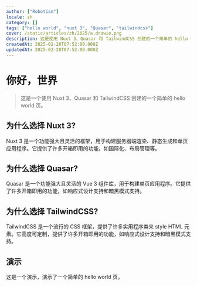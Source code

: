```yaml
---
author: ["Robotism"]
locale: zh
category: []
tags: ["hello world", "nuxt 3", "Quasar", "tailwindcss"]
cover: /static/articles/zh/2025/a.drawio.png
description: 这是使用 Nuxt 3、Quasar 和 TailwindCSS 创建的一个简单的 hello world 页
createdAt: 2025-02-20T07:52:00.000Z
updatedAt: 2025-02-20T07:52:00.000Z
---
```


# 你好，世界

> 这是一个使用 Nuxt 3、Quasar 和 TailwindCSS 创建的一个简单的 hello world 页。

## 为什么选择 Nuxt 3?

Nuxt 3 是一个功能强大且灵活的框架，用于构建服务器端渲染、静态生成和单页应用程序。它提供了许多开箱即用的功能，如国际化、布局管理等。

<!--more-->

## 为什么选择 Quasar?

Quasar 是一个功能强大且灵活的 Vue 3 组件库，用于构建单页应用程序。它提供了许多开箱即用的功能，如响应式设计支持和暗黑模式支持。

## 为什么选择 TailwindCSS?

TailwindCSS 是一个流行的 CSS 框架，提供了许多实用程序类来 style HTML 元素。它高度可定制，提供了许多开箱即用的功能，如响应式设计支持和暗黑模式支持。

## 演示

<p class="text-3xl text-center">这是一个演示，演示了一个简单的 hello world 页。</p>
